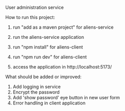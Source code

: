 User administration service



How to run this project:

1. run "add as a maven project" for aliens-service
2. run the aliens-service application

3. run "npm install" for aliens-client
4. run "npm run dev" for aliens-client
5. access the application in http://localhost:5173/



What should be added or improved:
1. Add logging in service
2. Encrypt the password
3. Add 'show password' eye button in new user form
4. Error handling in client application
      
